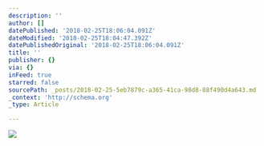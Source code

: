 ```yaml
---
description: ''
author: []
datePublished: '2018-02-25T18:06:04.091Z'
dateModified: '2018-02-25T18:04:47.392Z'
datePublishedOriginal: '2018-02-25T18:06:04.091Z'
title: ''
publisher: {}
via: {}
inFeed: true
starred: false
sourcePath: _posts/2018-02-25-5eb7879c-a365-41ca-98d8-88f490d4a643.md
_context: 'http://schema.org'
_type: Article

---
```

![](https://the-grid-user-content.s3-us-west-2.amazonaws.com/23c5aa91-6d4b-4438-9576-736aee3a3061.jpg)
